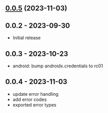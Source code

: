 

## [0.0.5](https://github.com/Palette-Labs-Inc/passkeys/compare/v0.0.4...v0.0.5) (2023-11-03)

## 0.0.2 - 2023-09-30

- Initial release 

## 0.0.3 - 2023-10-23

- android: bump androidx.credentials to rc01

## 0.0.4 - 2023-11-03

- update error handling
- add error codes
- exported error types